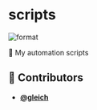 <!-- DO NOT REMOVE - contributor_list:data:start:["gleich"]:end -->
# scripts

![format](https://github.com/gleich/scripts/workflows/format/badge.svg)

🐚 My automation scripts

<!-- DO NOT REMOVE - contributor_list:start -->
## 👥 Contributors

- **[@gleich](https://github.com/gleich)**

<!-- DO NOT REMOVE - contributor_list:end -->